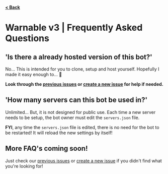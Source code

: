 [**< Back**](./README.md)

# Warnable v3 | Frequently Asked Questions

## 'Is there a already hosted version of this bot?'
No... This is intended for you to clone, setup and host yourself. Hopefully I made it easy enough to... 🤞

**Look through the [previous issues](https://github.com/zacimac/warnable/issues?q=is%3Aissue+is%3Aclosed) or [create a new issue](https://github.com/zacimac/warnable/issues/new) for help if needed.**

## 'How many servers can this bot be used in?'
Unlimited... But, it is not designed for public use. Each time a new server needs to be setup, the bot owner must edit the `servers.json` file. 

**FYI**, any time the `servers.json` file is edited, there is no need for the bot to be restarted! It will reload the new settings by itself!

## More FAQ's coming soon!
Just check our [previous issues](https://github.com/zacimac/warnable/issues?q=is%3Aissue+is%3Aclosed) or [create a new issue](https://github.com/zacimac/warnable/issues/new) if you didn't find what you're looking for!